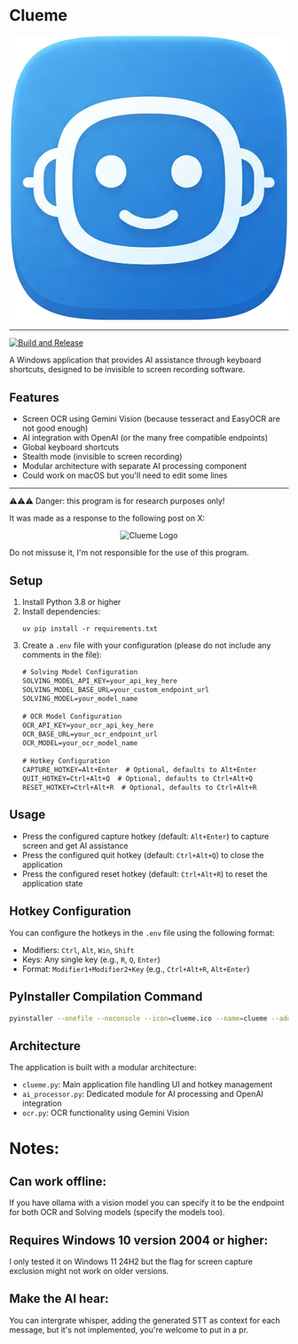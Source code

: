 # Clueme

<div align="center">
  
<img src="clueme.png" alt="Clueme Logo" width="500px">

</div>

------
[![Build and Release](https://github.com/Creative-Geek/Clueme/actions/workflows/release.yml/badge.svg)](https://github.com/Creative-Geek/Clueme/actions/workflows/release.yml)

A Windows application that provides AI assistance through keyboard shortcuts, designed to be invisible to screen recording software.

## Features

- Screen OCR using Gemini Vision (because tesseract and EasyOCR are not good enough)
- AI integration with OpenAI (or the many free compatible endpoints)
- Global keyboard shortcuts
- Stealth mode (invisible to screen recording)
- Modular architecture with separate AI processing component
- Could work on macOS but you'll need to edit some lines
-----

⚠️⚠️⚠️ Danger: this program is for research purposes only!

It was made as a response to the following post on X:
<div align="center">
<img src="https://github.com/user-attachments/assets/ea695b17-fa31-49c8-96b1-750a5c1cd981" alt="Clueme Logo" width="500px">
</div>

Do not missuse it, I'm not responsible for the use of this program.

## Setup

1. Install Python 3.8 or higher
2. Install dependencies:
   ```
   uv pip install -r requirements.txt
   ```
3. Create a `.env` file with your configuration (please do not include any comments in the file):
   ```
   # Solving Model Configuration
   SOLVING_MODEL_API_KEY=your_api_key_here
   SOLVING_MODEL_BASE_URL=your_custom_endpoint_url
   SOLVING_MODEL=your_model_name

   # OCR Model Configuration
   OCR_API_KEY=your_ocr_api_key_here
   OCR_BASE_URL=your_ocr_endpoint_url
   OCR_MODEL=your_ocr_model_name

   # Hotkey Configuration
   CAPTURE_HOTKEY=Alt+Enter  # Optional, defaults to Alt+Enter
   QUIT_HOTKEY=Ctrl+Alt+Q  # Optional, defaults to Ctrl+Alt+Q
   RESET_HOTKEY=Ctrl+Alt+R  # Optional, defaults to Ctrl+Alt+R
   ```

## Usage

- Press the configured capture hotkey (default: `Alt+Enter`) to capture screen and get AI assistance
- Press the configured quit hotkey (default: `Ctrl+Alt+Q`) to close the application
- Press the configured reset hotkey (default: `Ctrl+Alt+R`) to reset the application state

## Hotkey Configuration

You can configure the hotkeys in the `.env` file using the following format:

- Modifiers: `Ctrl`, `Alt`, `Win`, `Shift`
- Keys: Any single key (e.g., `R`, `Q`, `Enter`)
- Format: `Modifier1+Modifier2+Key` (e.g., `Ctrl+Alt+R`, `Alt+Enter`)

## PyInstaller Compilation Command

```bash
pyinstaller --onefile --noconsole --icon=clueme.ico --name=clueme --add-data ".env;." --exclude-module PyQt5 --exclude-module PyQt6 clueme.py
```

## Architecture

The application is built with a modular architecture:
- `clueme.py`: Main application file handling UI and hotkey management
- `ai_processor.py`: Dedicated module for AI processing and OpenAI integration
- `ocr.py`: OCR functionality using Gemini Vision

# Notes:
## Can work offline:
If you have ollama with a vision model you can specify it to be the endpoint for both OCR and Solving models (specify the models too).

## Requires Windows 10 version 2004 or higher:
I only tested it on Windows 11 24H2 but the flag for screen capture exclusion might not work on older versions.

## Make the AI hear:
You can intergrate whisper, adding the generated STT as context for each message, but it's not implemented, you're welcome to put in a pr.
